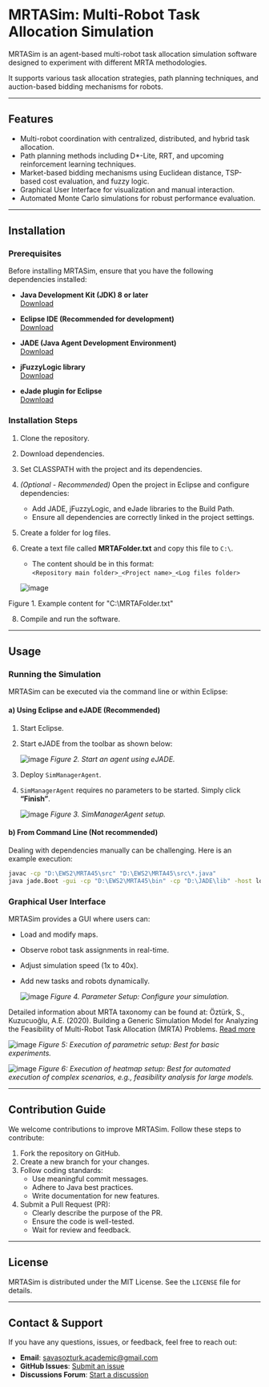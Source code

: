 # **MRTASim: Multi-Robot Task Allocation Simulation**

MRTASim is an agent-based multi-robot task allocation simulation software designed to experiment with different MRTA methodologies.

It supports various task allocation strategies, path planning techniques, and auction-based bidding mechanisms for robots.

---

## **Features**

- Multi-robot coordination with centralized, distributed, and hybrid task allocation.
- Path planning methods including D*-Lite, RRT, and upcoming reinforcement learning techniques.
- Market-based bidding mechanisms using Euclidean distance, TSP-based cost evaluation, and fuzzy logic.
- Graphical User Interface for visualization and manual interaction.
- Automated Monte Carlo simulations for robust performance evaluation.

---

## **Installation**

### **Prerequisites**
Before installing MRTASim, ensure that you have the following dependencies installed:

- **Java Development Kit (JDK) 8 or later**  
  [Download](https://www.oracle.com/tr/java/technologies/downloads/)

- **Eclipse IDE (Recommended for development)**  
  [Download](https://eclipseide.org/)

- **JADE (Java Agent Development Environment)**  
  [Download](https://jade-project.gitlab.io/page/download/)

- **jFuzzyLogic library**  
  [Download](https://jfuzzylogic.sourceforge.net/html/index.html)

- **eJade plugin for Eclipse**  
  [Download](http://dit.unitn.it/~dnguyen/ejade/index.html)

### **Installation Steps**

1. Clone the repository.
2. Download dependencies.
3. Set CLASSPATH with the project and its dependencies.
4. *(Optional - Recommended)* Open the project in Eclipse and configure dependencies:
   - Add JADE, jFuzzyLogic, and eJade libraries to the Build Path.
   - Ensure all dependencies are correctly linked in the project settings.
5. Create a folder for log files.
6. Create a text file called **MRTAFolder.txt** and copy this file to `C:\`.
   - The content should be in this format:  
     `<Repository main folder>_<Project name>_<Log files folder>`

   ![image](https://github.com/user-attachments/assets/2a2f86e6-2d18-4c48-bd5c-24d0ecfae6c1)

Figure 1. Example content for "C:\MRTAFolder.txt"

8. Compile and run the software.

---

## **Usage**

### **Running the Simulation**

MRTASim can be executed via the command line or within Eclipse:

#### **a) Using Eclipse and eJADE (Recommended)**
1. Start Eclipse.
2. Start eJADE from the toolbar as shown below:

   ![image](https://github.com/user-attachments/assets/3d57fb2e-da2b-46ff-8ada-c0ffa18f878d)
   *Figure 2. Start an agent using eJADE.*

3. Deploy `SimManagerAgent`.
4. `SimManagerAgent` requires no parameters to be started. Simply click **“Finish”**.

   ![image](https://github.com/user-attachments/assets/0011e595-ab43-4bd8-9419-8a21a6e9bf0d)
   *Figure 3. SimManagerAgent setup.*

#### **b) From Command Line (Not recommended)**
Dealing with dependencies manually can be challenging. Here is an example execution:

```bash
javac -cp "D:\EWS2\MRTA45\src" "D:\EWS2\MRTA45\src\*.java"
java jade.Boot -gui -cp "D:\EWS2\MRTA45\bin" -cp "D:\JADE\lib" -host localhost -container -name "myFirstContainer" SimManager:SimManagerAgent
```

### **Graphical User Interface**
MRTASim provides a GUI where users can:

- Load and modify maps.
- Observe robot task assignments in real-time.
- Adjust simulation speed (1x to 40x).
- Add new tasks and robots dynamically.

   ![image](https://github.com/user-attachments/assets/1bfb01bf-6580-482c-a6f9-3a13ed210810)
   *Figure 4. Parameter Setup: Configure your simulation.*

Detailed information about MRTA taxonomy can be found at:
Öztürk, S., Kuzucuoğlu, A.E. (2020). Building a Generic Simulation Model for Analyzing the Feasibility of Multi-Robot Task Allocation (MRTA) Problems.
[Read more](https://doi.org/10.1007/978-3-030-43890-6_6)

   ![image](https://github.com/user-attachments/assets/355758e6-31b3-4372-abc9-e6aed2412081)
   *Figure 5: Execution of parametric setup: Best for basic experiments.*

   ![image](https://github.com/user-attachments/assets/5ce6103e-5281-4b4a-bdfa-eaf59497b881)
   *Figure 6: Execution of heatmap setup: Best for automated execution of complex scenarios, e.g., feasibility analysis for large models.*

---

## **Contribution Guide**

We welcome contributions to improve MRTASim. Follow these steps to contribute:

1. Fork the repository on GitHub.
2. Create a new branch for your changes.
3. Follow coding standards:
   - Use meaningful commit messages.
   - Adhere to Java best practices.
   - Write documentation for new features.
4. Submit a Pull Request (PR):
   - Clearly describe the purpose of the PR.
   - Ensure the code is well-tested.
   - Wait for review and feedback.

---

## **License**

MRTASim is distributed under the MIT License. See the `LICENSE` file for details.

---

## **Contact & Support**

If you have any questions, issues, or feedback, feel free to reach out:

- **Email**: [savasozturk.academic@gmail.com](mailto:savasozturk.academic@gmail.com)
- **GitHub Issues**: [Submit an issue](https://github.com/timetraveler00/MRTASim/issues)
- **Discussions Forum**: [Start a discussion](https://github.com/timetraveler00/MRTASim/discussions)


